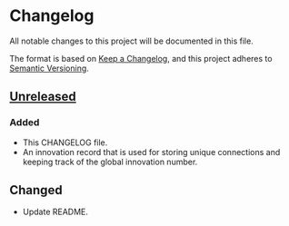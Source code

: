 # Changelog

All notable changes to this project will be documented in this file.

The format is based on [Keep a Changelog](https://keepachangelog.com/en/1.1.0/),
and this project adheres to [Semantic Versioning](https://semver.org/spec/v2.0.0.html).

## [Unreleased]

### Added

- This CHANGELOG file.
- An innovation record that is used for storing unique connections and keeping track of the global innovation number.

## Changed

- Update README.

[unreleased]: https://github.com/Trashed/gneat
